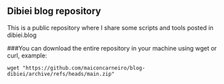 ## Dibiei blog repository
This is a public repository where I share some scripts and tools posted in dibiei.blog

###You can download the entire repository in your machine using wget or curl, example:
``` shell
wget "https://github.com/maiconcarneiro/blog-dibiei/archive/refs/heads/main.zip"
```
